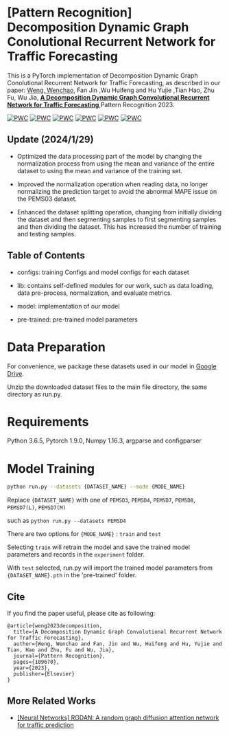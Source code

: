 # [Pattern Recognition] Decomposition Dynamic Graph Conolutional Recurrent Network for Traffic Forecasting  

This is a PyTorch implementation of Decomposition Dynamic Graph Conolutional Recurrent Network for Traffic Forecasting, as described in our paper: [Weng, Wenchao](https://github.com/wengwenchao123/DDGCRN/), Fan Jin ,Wu Huifeng and Hu Yujie ,Tian Hao, Zhu Fu, Wu Jia,  **[A Decomposition Dynamic Graph Convolutional Recurrent Network for Traffic Forecasting](https://www.sciencedirect.com/science/article/pii/S0031320323003710)**,Pattern Recognition 2023.

[![PWC](https://img.shields.io/endpoint.svg?url=https://paperswithcode.com/badge/a-decomposition-dynamic-graph-convolutional/traffic-prediction-on-pemsd3)](https://paperswithcode.com/sota/traffic-prediction-on-pemsd3?p=a-decomposition-dynamic-graph-convolutional)
[![PWC](https://img.shields.io/endpoint.svg?url=https://paperswithcode.com/badge/a-decomposition-dynamic-graph-convolutional/traffic-prediction-on-pemsd4)](https://paperswithcode.com/sota/traffic-prediction-on-pemsd4?p=a-decomposition-dynamic-graph-convolutional)
[![PWC](https://img.shields.io/endpoint.svg?url=https://paperswithcode.com/badge/a-decomposition-dynamic-graph-convolutional/traffic-prediction-on-pems07)](https://paperswithcode.com/sota/traffic-prediction-on-pems07?p=a-decomposition-dynamic-graph-convolutional)
[![PWC](https://img.shields.io/endpoint.svg?url=https://paperswithcode.com/badge/a-decomposition-dynamic-graph-convolutional/traffic-prediction-on-pems08)](https://paperswithcode.com/sota/traffic-prediction-on-pems08?p=a-decomposition-dynamic-graph-convolutional)
[![PWC](https://img.shields.io/endpoint.svg?url=https://paperswithcode.com/badge/a-decomposition-dynamic-graph-convolutional/traffic-prediction-on-pemsd7-m)](https://paperswithcode.com/sota/traffic-prediction-on-pemsd7-m?p=a-decomposition-dynamic-graph-convolutional)
[![PWC](https://img.shields.io/endpoint.svg?url=https://paperswithcode.com/badge/a-decomposition-dynamic-graph-convolutional/traffic-prediction-on-pemsd7-l)](https://paperswithcode.com/sota/traffic-prediction-on-pemsd7-l?p=a-decomposition-dynamic-graph-convolutional)
## Update (2024/1/29)

* Optimized the data processing part of the model by changing the normalization process from using the mean and variance of the entire dataset to using the mean and variance of the training set.

* Improved the normalization operation when reading data, no longer normalizing the prediction target to avoid the abnormal MAPE issue on the PEMS03 dataset.

* Enhanced the dataset splitting operation, changing from initially dividing the dataset and then segmenting samples to first segmenting samples and then dividing the dataset. This has increased the number of training and testing samples.


## Table of Contents

* configs: training Configs and model configs for each dataset

* lib: contains self-defined modules for our work, such as data loading, data pre-process, normalization, and evaluate metrics.

* model: implementation of our model 

* pre-trained:  pre-trained model parameters


# Data Preparation

For convenience, we package these datasets used in our model in [Google Drive](https://drive.google.com/drive/folders/1OQYVddI5icsHwSVWtRHbqJ-xG7242q1r?usp=share_link).

Unzip the downloaded dataset files to the main file directory, the same directory as run.py.

# Requirements

Python 3.6.5, Pytorch 1.9.0, Numpy 1.16.3, argparse and configparser

# Model Training

```bash
python run.py --datasets {DATASET_NAME} --mode {MODE_NAME}
```
Replace `{DATASET_NAME}` with one of `PEMSD3`, `PEMSD4`, `PEMSD7`, `PEMSD8`, `PEMSD7(L)`, `PEMSD7(M)`

such as `python run.py --datasets PEMSD4`

There are two options for `{MODE_NAME}` : `train` and `test`

Selecting `train` will retrain the model and save the trained model parameters and records in the `experiment` folder.

With `test` selected, run.py will import the trained model parameters from `{DATASET_NAME}.pth` in the 'pre-trained' folder.

## Cite

If you find the paper useful, please cite as following:

```
@article{weng2023decomposition,
  title={A Decomposition Dynamic Graph Convolutional Recurrent Network for Traffic Forecasting},
  author={Weng, Wenchao and Fan, Jin and Wu, Huifeng and Hu, Yujie and Tian, Hao and Zhu, Fu and Wu, Jia},
  journal={Pattern Recognition},
  pages={109670},
  year={2023},
  publisher={Elsevier}
}
```

## More Related Works

- [[Neural Networks] RGDAN: A random graph diffusion attention network for traffic prediction](https://doi.org/10.1016/j.neunet.2023.106093)

